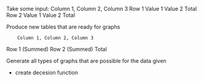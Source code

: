 Take some input:
        Column 1, Column 2, Column 3
Row 1
    Value 1
    Value 2
    Total
Row 2
    Value 1
    Value 2
    Total

Produce new tables that are ready for graphs

        Column 1, Column 2, Column 3
Row 1 (Summed)
Row 2 (Summed)
Total

Generate all types of graphs that are possible for the data given
- create decesion function